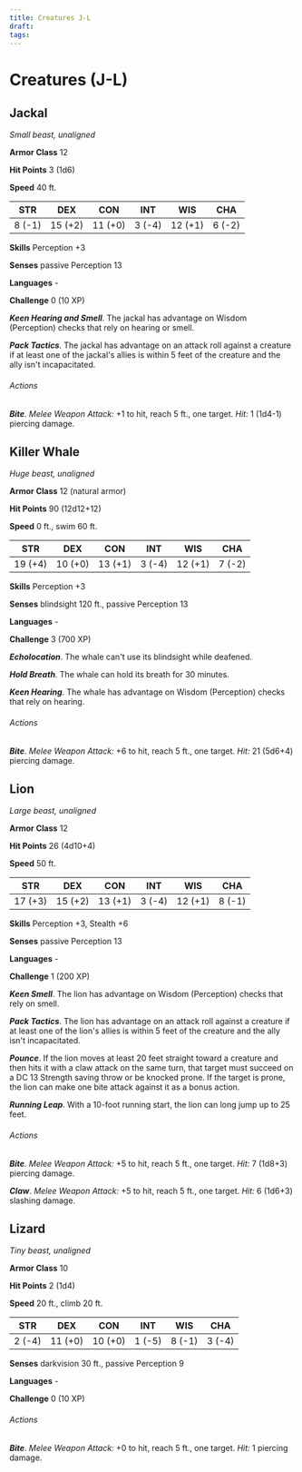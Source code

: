 ```yaml
---
title: Creatures J-L
draft: 
tags:
---
```


# Creatures (J-L)

## Jackal

*Small beast, unaligned*

**Armor Class** 12

**Hit Points** 3 (1d6)

**Speed** 40 ft.

| STR    | DEX     | CON     | INT    | WIS     | CHA    |
|--------|---------|---------|--------|---------|--------|
| 8 (-1) | 15 (+2) | 11 (+0) | 3 (-4) | 12 (+1) | 6 (-2) |

**Skills** Perception +3

**Senses** passive Perception 13

**Languages** -

**Challenge** 0 (10 XP)

***Keen Hearing and Smell***. The jackal has advantage on Wisdom (Perception) checks that rely on hearing or smell.

***Pack Tactics***. The jackal has advantage on an attack roll against a creature if at least one of the jackal's allies is within 5 feet of the creature and the ally isn't incapacitated.

###### Actions

***Bite***. *Melee Weapon Attack:* +1 to hit, reach 5 ft., one target. *Hit:* 1 (1d4-1) piercing damage.

## Killer Whale

*Huge beast, unaligned*

**Armor Class** 12 (natural armor)

**Hit Points** 90 (12d12+12)

**Speed** 0 ft., swim 60 ft.

| STR     | DEX     | CON     | INT    | WIS     | CHA    |
|---------|---------|---------|--------|---------|--------|
| 19 (+4) | 10 (+0) | 13 (+1) | 3 (-4) | 12 (+1) | 7 (-2) |

**Skills** Perception +3

**Senses** blindsight 120 ft., passive Perception 13

**Languages** -

**Challenge** 3 (700 XP)

***Echolocation***. The whale can't use its blindsight while deafened.

***Hold Breath***. The whale can hold its breath for 30 minutes.

***Keen Hearing***. The whale has advantage on Wisdom (Perception) checks that rely on hearing.

###### Actions

***Bite***. *Melee Weapon Attack:* +6 to hit, reach 5 ft., one target. *Hit:* 21 (5d6+4) piercing damage.

## Lion

*Large beast, unaligned*

**Armor Class** 12

**Hit Points** 26 (4d10+4)

**Speed** 50 ft.

| STR     | DEX     | CON     | INT    | WIS     | CHA    |
|---------|---------|---------|--------|---------|--------|
| 17 (+3) | 15 (+2) | 13 (+1) | 3 (-4) | 12 (+1) | 8 (-1) |

**Skills** Perception +3, Stealth +6

**Senses** passive Perception 13

**Languages** -

**Challenge** 1 (200 XP)

***Keen Smell***. The lion has advantage on Wisdom (Perception) checks that rely on smell.

***Pack Tactics***. The lion has advantage on an attack roll against a creature if at least one of the lion's allies is within 5 feet of the creature and the ally isn't incapacitated.

***Pounce***. If the lion moves at least 20 feet straight toward a creature and then hits it with a claw attack on the same turn, that target must succeed on a DC 13 Strength saving throw or be knocked prone. If the target is prone, the lion can make one bite attack against it as a bonus action.

***Running Leap***. With a 10-foot running start, the lion can long jump up to 25 feet.

###### Actions

***Bite***. *Melee Weapon Attack:* +5 to hit, reach 5 ft., one target. *Hit:* 7 (1d8+3) piercing damage.

***Claw***. *Melee Weapon Attack:* +5 to hit, reach 5 ft., one target. *Hit:* 6 (1d6+3) slashing damage.

## Lizard

*Tiny beast, unaligned*

**Armor Class** 10

**Hit Points** 2 (1d4)

**Speed** 20 ft., climb 20 ft.

| STR    | DEX     | CON     | INT    | WIS    | CHA    |
|--------|---------|---------|--------|--------|--------|
| 2 (-4) | 11 (+0) | 10 (+0) | 1 (-5) | 8 (-1) | 3 (-4) |

**Senses** darkvision 30 ft., passive Perception 9

**Languages** -

**Challenge** 0 (10 XP)

###### Actions

***Bite***. *Melee Weapon Attack:* +0 to hit, reach 5 ft., one target. *Hit:* 1 piercing damage.